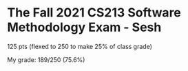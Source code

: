 # The Fall 2021 CS213 Software Methodology Exam - Sesh

125 pts (flexed to 250 to make 25% of class grade)

My grade: 189/250 (75.6%)
